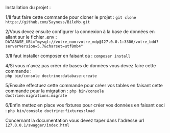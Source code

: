Installation du projet : 
 
  1/Il faut faire cette commande pour cloner le projet : 
   `git clone https://github.com/Sayness/BileMo.git`
   
   2/Vous devez ensuite configurer la connexion à la base de données en allant sur le fichier .env :
   `DATABASE_URL="mysql://votre_nom:votre_mdp@127.0.0.1:3306/votre_bdd?serverVersion=5.7&charset=utf8mb4"`

 3/Il faut installer composer en faisant ca :
   `composer install`
   
   
   
 4/Si vous n'avez pas créer de bases de données vous devez faire cette commande :   
   `php bin/console doctrine:database:create`
   
   
   
  5/Ensuite effectuez cette commande pour créer vos tables en faisant cette commande pour la migration :
  `php bin/console doctrine:migrations:migrate `
  
  
  6/Enfin mettez en place vos fixtures pour créer vos données en faisant ceci : 
  `php bin/console doctrine:fixtures:load`

 Concernant la documentation vous devez taper dans l'adresse url `127.0.0.1/swagger/index.html`
